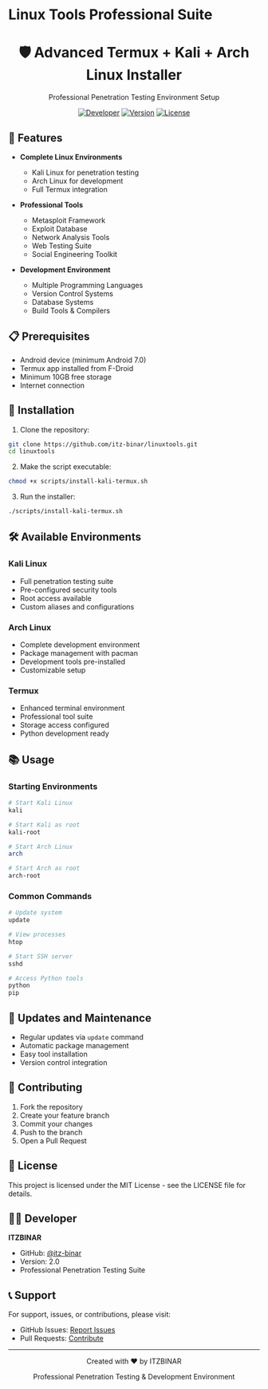 # Linux Tools Professional Suite

<div align="center">
  <h1>🛡️ Advanced Termux + Kali + Arch Linux Installer</h1>
  <p>Professional Penetration Testing Environment Setup</p>
  
  [![Developer](https://img.shields.io/badge/Developer-ITZBINAR-purple.svg)](https://github.com/itz-binar)
  [![Version](https://img.shields.io/badge/Version-2.0-blue.svg)]()
  [![License](https://img.shields.io/badge/License-MIT-green.svg)]()
</div>

## 🚀 Features

- **Complete Linux Environments**
  - Kali Linux for penetration testing
  - Arch Linux for development
  - Full Termux integration

- **Professional Tools**
  - Metasploit Framework
  - Exploit Database
  - Network Analysis Tools
  - Web Testing Suite
  - Social Engineering Toolkit

- **Development Environment**
  - Multiple Programming Languages
  - Version Control Systems
  - Database Systems
  - Build Tools & Compilers

## 📋 Prerequisites

- Android device (minimum Android 7.0)
- Termux app installed from F-Droid
- Minimum 10GB free storage
- Internet connection

## 🔧 Installation

1. Clone the repository:
```bash
git clone https://github.com/itz-binar/linuxtools.git
cd linuxtools
```

2. Make the script executable:
```bash
chmod +x scripts/install-kali-termux.sh
```

3. Run the installer:
```bash
./scripts/install-kali-termux.sh
```

## 🛠️ Available Environments

### Kali Linux
- Full penetration testing suite
- Pre-configured security tools
- Root access available
- Custom aliases and configurations

### Arch Linux
- Complete development environment
- Package management with pacman
- Development tools pre-installed
- Customizable setup

### Termux
- Enhanced terminal environment
- Professional tool suite
- Storage access configured
- Python development ready

## 📚 Usage

### Starting Environments
```bash
# Start Kali Linux
kali

# Start Kali as root
kali-root

# Start Arch Linux
arch

# Start Arch as root
arch-root
```

### Common Commands
```bash
# Update system
update

# View processes
htop

# Start SSH server
sshd

# Access Python tools
python
pip
```

## 🔄 Updates and Maintenance

- Regular updates via `update` command
- Automatic package management
- Easy tool installation
- Version control integration

## 🤝 Contributing

1. Fork the repository
2. Create your feature branch
3. Commit your changes
4. Push to the branch
5. Open a Pull Request

## 📝 License

This project is licensed under the MIT License - see the LICENSE file for details.

## 👨‍💻 Developer

**ITZBINAR**
- GitHub: [@itz-binar](https://github.com/itz-binar)
- Version: 2.0
- Professional Penetration Testing Suite

## 📞 Support

For support, issues, or contributions, please visit:
- GitHub Issues: [Report Issues](https://github.com/itz-binar/linuxtools/issues)
- Pull Requests: [Contribute](https://github.com/itz-binar/linuxtools/pulls)

---
<div align="center">
  <p>Created with ❤️ by ITZBINAR</p>
  <p>Professional Penetration Testing & Development Environment</p>
</div> 